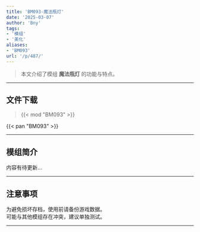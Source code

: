```yaml
---
title: 'BM093-魔法瓶灯'
date: '2025-03-07'
author: 'Bny'
tags:
- '模组'
- '美化'
aliases:
- 'BM093'
url: '/p/487/'
---
```


> 本文介绍了模组 **魔法瓶灯** 的功能与特点。

---

## 文件下载  

> {{< mod "BM093" >}}  

{{< pan "BM093" >}}  

---

## 模组简介

>  
内容有待更新...  

---

## 注意事项

>  
为避免损坏存档，使用前请备份游戏数据。  
可能与其他模组存在冲突，建议单独测试。  

---

